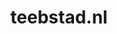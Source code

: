 ---
layout: post
title:  "teebstad.nl"
internal_url:  "/data/teebstad.nl.html"
categories: dutchgov
---
